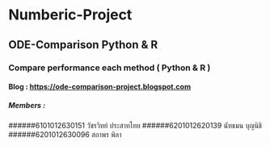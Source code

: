 # Numberic-Project 
## ODE-Comparison Python & R
### Compare performance each method ( Python & R )
#### Blog : https://ode-comparison-project.blogspot.com
##### Members : 
######6101012630151      วัชรวิทย์ ประสาทไทย 
######6201012620139      นัทธมน  บุญนิธิ 
######6201012630096      สถาพร   พิลา
